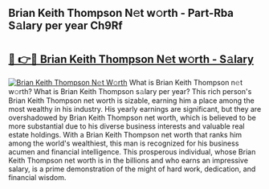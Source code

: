 ## Brian Keith Thompson N𝚎t w𝚘rth - Part-Rba S𝚊lary per year Ch9Rf

# <h2><a href="http://gc1taf.nevu.top/?p=Brian+Keith+Thompson">🔗 👉🔴 Brian Keith Thompson N𝚎t w𝚘rth - S𝚊lary</a></h2>

[![Brian Keith Thompson N𝚎t W𝚘rth](https://i.imgur.com/Oavwk0R.jpeg)](http://gc1taf.nevu.top/?p=Brian+Keith+Thompson)
What is Brian Keith Thompson n𝚎t w𝚘rth? What is Brian Keith Thompson s𝚊lary per year?
This rich person's Brian Keith Thompson net worth is sizable, earning him a place among the most wealthy in his industry. His yearly earnings are significant, but they are overshadowed by Brian Keith Thompson net worth, which is believed to be more substantial due to his diverse business interests and valuable real estate holdings. With a Brian Keith Thompson net worth that ranks him among the world's wealthiest, this man is recognized for his business acumen and financial intelligence. This prosperous individual, whose Brian Keith Thompson net worth is in the billions and who earns an impressive salary, is a prime demonstration of the might of hard work, dedication, and financial wisdom.
